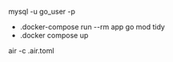 mysql -u go_user -p

- .docker-compose run --rm app go mod tidy
- .docker compose up

air -c .air.toml